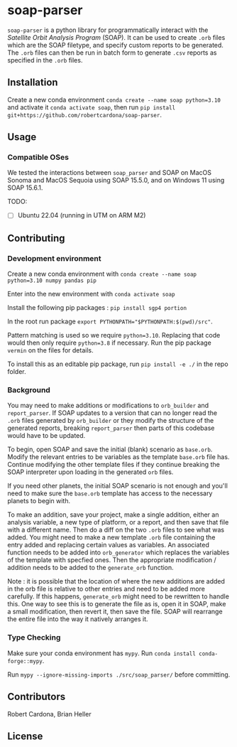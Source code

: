 # soap-parser

`soap-parser` is a python library for programmatically interact with the 
*Satellite Orbit Analysis Program* (SOAP).
It can be used to create `.orb` files which are the SOAP filetype, and specify
custom reports to be generated. The `.orb` files can then be run in batch form
to generate `.csv` reports as specified in the `.orb` files.

## Installation

Create a new conda environment `conda create --name soap python=3.10` and 
activate it `conda activate soap`, then run 
`pip install git+https://github.com/robertcardona/soap-parser`.

## Usage

### Compatible OSes

We tested the interactions between `soap_parser` and SOAP on MacOS Sonoma and 
MacOS Sequoia using SOAP 15.5.0, and on Windows 11 using SOAP 15.6.1.

TODO:

 - [ ] Ubuntu 22.04 (running in UTM on ARM M2)

## Contributing

### Development environment

Create a new conda environment with 
`conda create --name soap python=3.10 numpy pandas pip`

Enter into the new environment with `conda activate soap`

Install the following pip packages : `pip install sgp4 portion`

In the root run package `export PYTHONPATH="$PYTHONPATH:$(pwd)/src"`.

Pattern matching is used so we require `python=3.10`. 
Replacing that code would then only require `python=3.8` if necessary. 
Run the pip package `vermin` on the files for details.

To install this as an editable pip package, run `pip install -e ./` in the 
repo folder.

### Background

You may need to make additions or modifications to 
`orb_builder` and `report_parser`. 
If SOAP updates to a version that can no longer read the `.orb` files generated
by `orb_builder` or they modify the structure of the generated reports, 
breaking `report_parser` then parts of this codebase would have to be updated.

To begin, open SOAP and save the initial (blank) scenario as `base.orb`. 
Modify the relevant entries to be variables as the template `base.orb` file has.
Continue modifying the other template files if they continue breaking the 
SOAP interpreter upon loading in the generated `orb` files.

If you need other planets, the initial SOAP scenario is not enough and you'll 
need to make sure the `base.orb` template has access to the necessary planets
to begin with.

To make an addition, save your project, make a single addition, either an
analysis variable, a new type of platform, or a report, and then save that file 
with a different name. Then do a diff on the two `.orb` files to see what was 
added. You might need to make a new template `.orb` file containing the entry 
added and replacing certain values as variables. An associated function needs
to be added into `orb_generator` which replaces the variables of the template
with specfied ones. Then the appropriate modification / addition needs to be 
added to the `generate_orb` function.

Note : it is possible that the location of where the new additions are added 
in the orb file is relative to other entries and need to be added more 
carefully. If this happens, `generate_orb` might need to be rewritten to handle 
this. One way to see this is to generate the file as is, open it in SOAP, make 
a small modification, then revert it, then save the file. SOAP will rearrange
the entire file into the way it natively arranges it.

### Type Checking
Make sure your conda environment has `mypy`. 
Run `conda install conda-forge::mypy`.

Run `mypy --ignore-missing-imports ./src/soap_parser/` before committing.

## Contributors

Robert Cardona, Brian Heller

## License